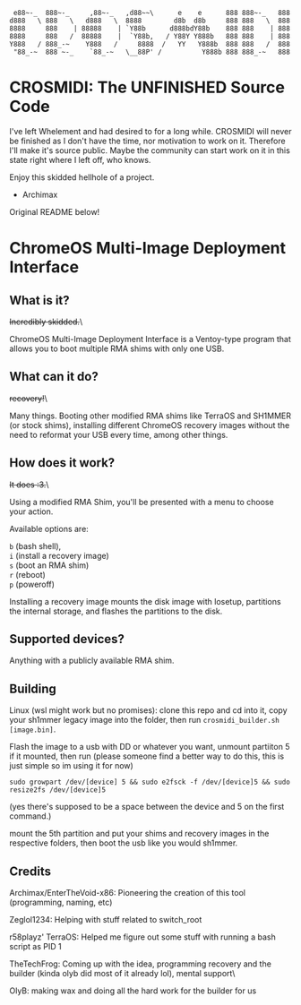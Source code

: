 ```
 e88~-_  888~-_     ,88~-_   ,d88~~\      e    e      888 888~-_   888
d888   \ 888   \   d888   \  8888        d8b  d8b     888 888   \  888
8888     888    | 88888    | `Y88b      d888bdY88b    888 888    | 888
8888     888   /  88888    |  `Y88b,   / Y88Y Y888b   888 888    | 888
Y888   / 888_-~    Y888   /     8888  /   YY   Y888b  888 888   /  888
 "88_-~  888 ~-_    `88_-~   \__88P' /          Y888b 888 888_-~   888
```

# CROSMIDI: The UNFINISHED Source Code
I've left Whelement and had desired to for a long while. CROSMIDI will never be finished as I don't have the time, nor motivation to work on it.
Therefore I'll make it's source public. Maybe the community can start work on it in this state right where I left off, who knows.

Enjoy this skidded hellhole of a project.
- Archimax

Original README below!

# ChromeOS Multi-Image Deployment Interface

## What is it?
~~Incredibly skidded.~~\

ChromeOS Multi-Image Deployment Interface is a Ventoy-type program that allows you to boot multiple RMA shims with only one USB. 

## What can it do?
~~recovery!~~\

Many things. Booting other modified RMA shims like TerraOS and SH1MMER (or stock shims), installing different ChromeOS recovery images without the need to reformat your USB every time, among other things.

## How does it work?
~~It does :3.~~\

Using a modified RMA Shim, you'll be presented with a menu to choose your action. 

Available options are:

 `b` (bash shell), <br />
 `i` (install a recovery image) <br />
 `s` (boot an RMA shim) <br />
 `r` (reboot)<br />
 `p` (poweroff) <br />

Installing a recovery image mounts the disk image with losetup, partitions the internal storage, and flashes the partitions to the disk.

## Supported devices?
Anything with a publicly available RMA shim.

## Building 
Linux (wsl might work but no promises): clone this repo and cd into it, copy your sh1mmer legacy image into the folder, then run `crosmidi_builder.sh [image.bin]`. 

Flash the image to a usb with DD or whatever you want, unmount partiiton 5 if it mounted, then run (please someone find a better way to do this, this is just simple so im using it for now) 

`sudo growpart /dev/[device] 5 && sudo e2fsck -f /dev/[device]5 && sudo resize2fs /dev/[device]5`

(yes there's supposed to be a space between the device and 5 on the first command.)

mount the 5th partition and put your shims and recovery images in the respective folders, then boot the usb like you would sh1mmer.

## Credits
Archimax/EnterTheVoid-x86: Pioneering the creation of this tool (programming, naming, etc)  

Zeglol1234: Helping with stuff related to switch_root  

r58playz' TerraOS: Helped me figure out some stuff with running a bash script as PID 1 
 
TheTechFrog: Coming up with the idea, programming recovery and the builder (kinda olyb did most of it already lol), mental support\

OlyB: making wax and doing all the hard work for the builder for us
